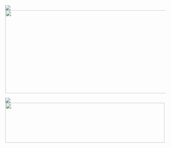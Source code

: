 <img src="https://i.ibb.co/GnXw9S9/Neues-Projekt-6.png">
<img src="https://i.ibb.co/YQ2xbbm/Neues-Projekt-6-6.png" style="width:1000px;height:260px">

<div style="display:inline-block"> 
  
![](https://github-readme-stats.vercel.app/api?username=TiranexDev&show_icons=true&theme=radical) <img width="500px" height="125px" src="https://discord.c99.nl/widget/theme-1/596244739125411840.png">
</div>
